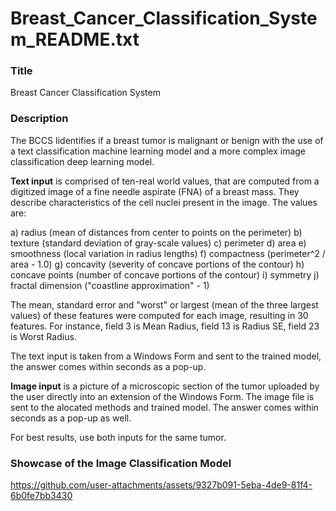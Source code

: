 # Breast_Cancer_Classification_System_README.txt
### Title

Breast Cancer Classification System

### Description

The BCCS Iidentifies if a breast tumor is malignant or benign with the use of a text classification machine learning model and a more complex image classification deep learning model.

**Text input** is comprised of ten-real world values, that are computed from a digitized image of a fine needle aspirate (FNA) of a breast mass. They describe characteristics of the cell nuclei present in the image. The values are:

a) radius (mean of distances from center to points on the perimeter) b) texture (standard deviation of gray-scale values) c) perimeter d) area e) smoothness (local variation in radius lengths) f) compactness (perimeter^2 / area - 1.0) g) concavity (severity of concave portions of the contour) h) concave points (number of concave portions of the contour) i) symmetry j) fractal dimension ("coastline approximation" - 1)

The mean, standard error and "worst" or largest (mean of the three largest values) of these features were computed for each image, resulting in 30 features. For instance, field 3 is Mean Radius, field 13 is Radius SE, field 23 is Worst Radius.

The text input is taken from a Windows Form and sent to the trained model, the answer comes within seconds as a pop-up. 

**Image input** is a picture of a microscopic section of the tumor uploaded by the user directly into an extension of the Windows Form. The image file is sent to the alocated methods and trained model. The answer comes within seconds as a pop-up as well. 

For best results, use both inputs for the same tumor. 

### Showcase of the Image Classification Model

https://github.com/user-attachments/assets/9327b091-5eba-4de9-81f4-6b0fe7bb3430



